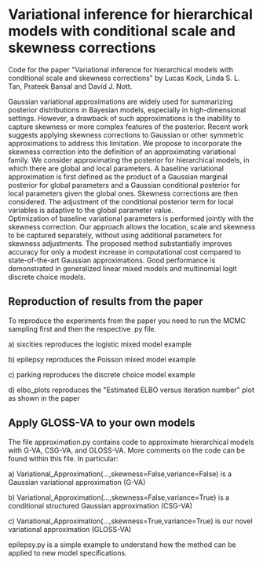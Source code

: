 # Variational inference for hierarchical models with conditional scale and skewness corrections
Code for the paper "Variational inference for hierarchical models with conditional scale and skewness corrections" by Lucas Kock, Linda S. L. Tan, Prateek Bansal and David J. Nott.

Gaussian variational approximations are widely used for summarizing posterior distributions in Bayesian models, especially in high-dimensional settings. However, a drawback of such approximations is the inability to capture skewness or more complex features of the posterior. Recent work suggests applying skewness corrections to Gaussian or other symmetric approximations to address this limitation. We propose to incorporate the skewness correction into the definition of an approximating variational family. We consider approximating the posterior for hierarchical models, in which there are global and local parameters.  A baseline variational approximation is first defined as the product of a Gaussian marginal posterior for global parameters and a Gaussian conditional posterior for local parameters given the global ones.  Skewness corrections are then considered. The adjustment of the conditional posterior term for local variables is adaptive to the global parameter value.    
Optimization of baseline variational parameters is performed jointly with the skewness correction. Our approach allows the location, scale and skewness to be captured separately, without using additional parameters for skewness adjustments.  The proposed method substantially improves accuracy for only a modest increase in computational cost compared to state-of-the-art Gaussian approximations. Good performance is demonstrated in generalized linear mixed models and multinomial logit discrete choice models. 

## Reproduction of results from the paper
To reproduce the experiments from the paper you need to run the MCMC sampling first and then the respective .py file. 

  a) sixcities reproduces the logistic mixed model example
  
  b) epilepsy reproduces the Poisson mixed model example
  
  c) parking reproduces the discrete choice model example
  
  d) elbo_plots reproduces the "Estimated ELBO versus iteration number" plot as shown in the paper

## Apply GLOSS-VA to your own models
The file approximation.py contains code to approximate hierarchical models with G-VA, CSG-VA, and GLOSS-VA. More comments on the code can be found within this file. In particular:

  a) Variational_Approximation(...,skewness=False,variance=False) is a Gaussian variational approximation (G-VA)
  
  b) Variational_Approximation(...,skewness=False,variance=True) is a conditional structured Gaussian approximation (CSG-VA)
  
  c) Variational_Approximation(...,skewness=True,variance=True) is our novel variational approximation (GLOSS-VA)
  
epilepsy.py is a simple example to understand how the method can be applied to new model specifications. 
